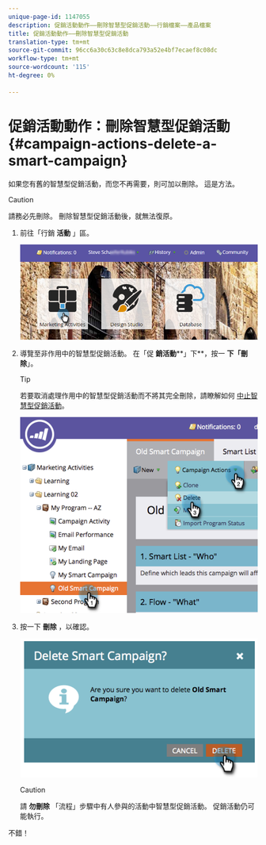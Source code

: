 ```yaml
---
unique-page-id: 1147055
description: 促銷活動動作——刪除智慧型促銷活動——行銷檔案——產品檔案
title: 促銷活動動作——刪除智慧型促銷活動
translation-type: tm+mt
source-git-commit: 96cc6a30c63c8e8dca793a52e4bf7ecaef8c08dc
workflow-type: tm+mt
source-wordcount: '115'
ht-degree: 0%

---
```



# 促銷活動動作：刪除智慧型促銷活動 {#campaign-actions-delete-a-smart-campaign}

如果您有舊的智慧型促銷活動，而您不再需要，則可加以刪除。 這是方法。

>[!CAUTION]
>
>請務必先刪除。 刪除智慧型促銷活動後，就無法復原。

1. 前往「行銷 **活動** 」區。

   ![](assets/login-marketing-activities-1.png)

1. 導覽至非作用中的智慧型促銷活動。 在「促 **銷活動****」下**，按一 **下「刪除**」。

   >[!TIP]
   >
   >若要取消處理作用中的智慧型促銷活動而不將其完全刪除，請瞭解如何 [中止智慧型促銷活動](abort-a-smart-campaign.md)。

   ![](assets/image2014-9-22-16-3a41-3a55.png)

1. 按一下 **刪除** ，以確認。

   ![](assets/image2014-9-22-16-3a41-3a59.png)

   >[!CAUTION]
   >
   >請 **勿刪除** 「流程」步驟中有人參與的活動中智慧型促銷活動。 促銷活動仍可能執行。

不錯！